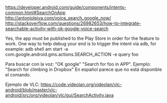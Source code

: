 https://developer.android.com/guide/components/intents-common.html#SearchOnApp
http://antonioleiva.com/voice_search_google_now/
http://stackoverflow.com/questions/26982653/how-to-integrate-searchable-activity-with-ok-google-voice-search

Yes, the app must be published to the Play Store in order for the feature to work. One way to help debug your end is to trigger the intent via adb, for example: adb shell am start -a com.google.android.gms.actions.SEARCH_ACTION -e query foo


Para buscar con la voz:
"OK google" "Search for foo in APP".
Ejemplo: "Search for climbing in Dropbox"
En español parece que no está disponible el comando.



Ejemplo de VLC: https://code.videolan.org/videolan/vlc-android/blob/master/vlc-android/src/org/videolan/vlc/gui/SearchActivity.java
